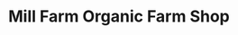 ---
title: "Mill Farm Organic Farm Shop"
url: /alton/mill-farm-organic-farm-shop/
shop: Hofladen
---